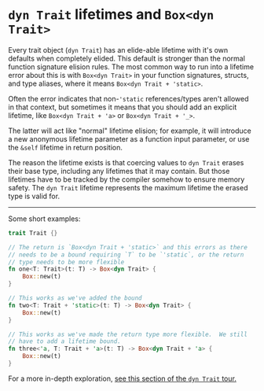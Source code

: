 # `dyn Trait` lifetimes and `Box<dyn Trait>`

Every trait object (`dyn Trait`) has an elide-able lifetime with it's own defaults when completely elided.
This default is stronger than the normal function signature elision rules.
The most common way to run into a lifetime error about this is with `Box<dyn Trait>` in your function signatures, structs, and type aliases, where it means `Box<dyn Trait + 'static>`.

Often the error indicates that non-`'static` references/types aren't allowed in that context,
but sometimes it means that you should add an explicit lifetime, like `Box<dyn Trait + 'a>` or `Box<dyn Trait + '_>`.

The latter will act like "normal" lifetime elision; for example, it will introduce a new anonymous lifetime
parameter as a function input parameter, or use the `&self` lifetime in return position.

The reason the lifetime exists is that coercing values to `dyn Trait` erases their base type, including any
lifetimes that it may contain.  But those lifetimes have to be tracked by the compiler somehow to ensure
memory safety.  The `dyn Trait` lifetime represents the maximum lifetime the erased type is valid for.

---

Some short examples:
```rust
trait Trait {}

// The return is `Box<dyn Trait + 'static>` and this errors as there
// needs to be a bound requiring `T` to be `'static`, or the return
// type needs to be more flexible
fn one<T: Trait>(t: T) -> Box<dyn Trait> {
    Box::new(t)
}

// This works as we've added the bound
fn two<T: Trait + 'static>(t: T) -> Box<dyn Trait> {
    Box::new(t)
}

// This works as we've made the return type more flexible.  We still
// have to add a lifetime bound.
fn three<'a, T: Trait + 'a>(t: T) -> Box<dyn Trait + 'a> {
    Box::new(t)
}
```

For a more in-depth exploration,
[see this section of the `dyn Trait` tour.](./dyn-elision.md)
